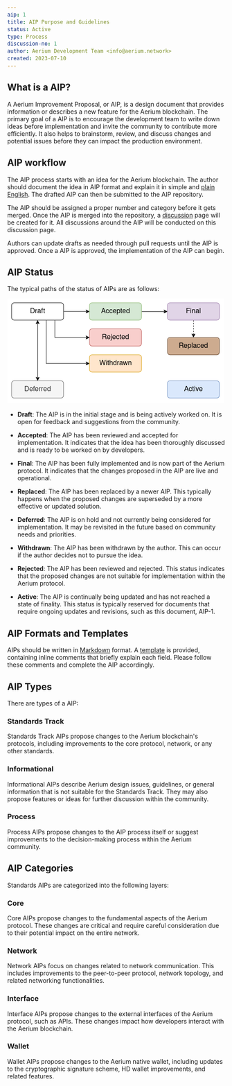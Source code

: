 ```yaml
---
aip: 1
title: AIP Purpose and Guidelines
status: Active
type: Process
discussion-no: 1
author: Aerium Development Team <info@aerium.network>
created: 2023-07-10
---
```


## What is a AIP?

A Aerium Improvement Proposal, or AIP, is a design document that provides information or
describes a new feature for the Aerium blockchain.
The primary goal of a AIP is to encourage the development team to write down ideas before implementation and
invite the community to contribute more efficiently.
It also helps to brainstorm, review, and discuss changes and potential issues before
they can impact the production environment.

## AIP workflow

The AIP process starts with an idea for the Aerium blockchain.
The author should document the idea in AIP format and explain it in simple and
[plain English](https://www.plainenglish.co.uk/free-guides).
The drafted AIP can then be submitted to the AIP repository.

The AIP should be assigned a proper number and category before it gets merged.
Once the AIP is merged into the repository,
a [discussion](https://github.com/aerium-network/aip/discussions) page will be created for it.
All discussions around the AIP will be conducted on this discussion page.

Authors can update drafts as needed through pull requests until the AIP is approved.
Once a AIP is approved, the implementation of the AIP can begin.

## AIP Status

The typical paths of the status of AIPs are as follows:

![Status Workflow](../assets/aip-1/aerium-aip-workflow.png)

- **Draft**: The AIP is in the initial stage and is being actively worked on.
  It is open for feedback and suggestions from the community.

- **Accepted**: The AIP has been reviewed and accepted for implementation.
  It indicates that the idea has been thoroughly discussed and is ready to be worked on by developers.

- **Final**: The AIP has been fully implemented and is now part of the Aerium protocol.
  It indicates that the changes proposed in the AIP are live and operational.

- **Replaced**: The AIP has been replaced by a newer AIP.
  This typically happens when the proposed changes are superseded by a more effective or updated solution.

- **Deferred**: The AIP is on hold and not currently being considered for implementation.
  It may be revisited in the future based on community needs and priorities.

- **Withdrawn**: The AIP has been withdrawn by the author.
  This can occur if the author decides not to pursue the idea.

- **Rejected**: The AIP has been reviewed and rejected.
  This status indicates that the proposed changes are not suitable for implementation within the Aerium protocol.

- **Active**: The AIP is continually being updated and has not reached a state of finality.
  This status is typically reserved for documents that require ongoing updates and revisions,
  such as this document, AIP-1.

## AIP Formats and Templates

AIPs should be written in [Markdown](https://www.markdownguide.org/cheat-sheet/) format.
A [template](https://github.com/aerium-network/aip/blob/main/aip-template.md) is provided,
containing inline comments that briefly explain each field.
Please follow these comments and complete the AIP accordingly.

## AIP Types

There are types of a AIP:

### Standards Track

Standards Track AIPs propose changes to the Aerium blockchain's protocols,
including improvements to the core protocol, network, or any other standards.

### Informational

Informational AIPs describe Aerium design issues, guidelines, or general information
that is not suitable for the Standards Track.
They may also propose features or ideas for further discussion within the community.

### Process

Process AIPs propose changes to the AIP process itself or suggest improvements to
the decision-making process within the Aerium community.

## AIP Categories

Standards AIPs are categorized into the following layers:

### Core

Core AIPs propose changes to the fundamental aspects of the Aerium protocol.
These changes are critical and require careful consideration due to their potential impact on the entire network.

### Network

Network AIPs focus on changes related to network communication.
This includes improvements to the peer-to-peer protocol, network topology, and related networking functionalities.

### Interface

Interface AIPs propose changes to the external interfaces of the Aerium protocol, such as APIs.
These changes impact how developers interact with the Aerium blockchain.

### Wallet

Wallet AIPs propose changes to the Aerium native wallet, including
updates to the cryptographic signature scheme, HD wallet improvements, and related features.
